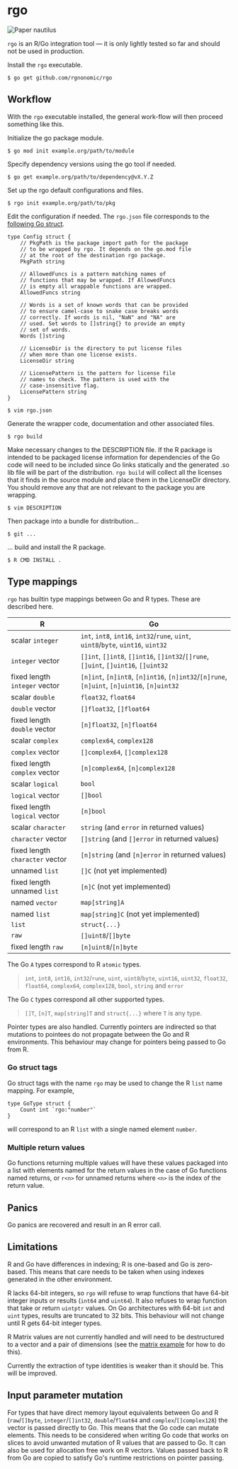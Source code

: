 # rgo

![[Paper nautilus](https://archive.org/details/icefalopodiviven00jatt)](Argonauta_argo.png)

`rgo` is an R/Go integration tool — it is only lightly tested so far and should not be used in production.

Install the `rgo` executable.

```
$ go get github.com/rgnonomic/rgo
```

## Workflow

With the `rgo` executable installed, the general work-flow will then proceed something like this.

Initialize the go package module.

```
$ go mod init example.org/path/to/module
```

Specify dependency versions using the go tool if needed.

```
$ go get example.org/path/to/dependency@vX.Y.Z
```

Set up the rgo default configurations and files.

```
$ rgo init example.org/path/to/pkg
```

Edit the configuration if needed. The `rgo.json` file corresponds to the [following Go struct](https://pkg.go.dev/github.com/rgonomic/rgo/internal/rgo?tab=doc#Config).
```
type Config struct {
	// PkgPath is the package import path for the package
	// to be wrapped by rgo. It depends on the go.mod file
	// at the root of the destination rgo package.
	PkgPath string

	// AllowedFuncs is a pattern matching names of
	// functions that may be wrapped. If AllowedFuncs
	// is empty all wrappable functions are wrapped.
	AllowedFuncs string

	// Words is a set of known words that can be provided
	// to ensure camel-case to snake case breaks words
	// correctly. If words is nil, "NaN" and "NA" are
	// used. Set words to []string{} to provide an empty
	// set of words.
	Words []string

	// LicenseDir is the directory to put license files
	// when more than one license exists.
	LicenseDir string

	// LicensePattern is the pattern for license file
	// names to check. The pattern is used with the
	// case-insensitive flag.
	LicensePattern string
}
```

```
$ vim rgo.json
```

Generate the wrapper code, documentation and other associated files.

```
$ rgo build
```

Make necessary changes to the DESCRIPTION file.
If the R package is intended to be packaged license information for dependencies of the Go code will need to be included since Go links statically and the generated .so lib file will be part of the distribution. `rgo build` will collect all the licenses that it finds in the source module and place them in the LicenseDir directory. You should remove any that are not relevant to the package you are wrapping.

```
$ vim DESCRIPTION
```

Then package into a bundle for distribution...

```
$ git ...
```

... build and install the R package.

```
$ R CMD INSTALL .
```

## Type mappings

`rgo` has builtin type mappings between Go and R types. These are described here.

| R                               | Go                                                                                         |
|---------------------------------|--------------------------------------------------------------------------------------------|
| scalar `integer`                | `int`, `int8`, `int16`, `int32`/`rune`, `uint`, `uint8`/`byte`, `uint16`, `uint32`         |
| `integer` vector                | `[]int`, `[]int8`, `[]int16`, `[]int32`/`[]rune`, `[]uint`, `[]uint16`, `[]uint32`         |
| fixed length `integer` vector   | `[n]int`, `[n]int8`, `[n]int16`, `[n]int32`/`[n]rune`, `[n]uint`, `[n]uint16`, `[n]uint32` |
| scalar `double`                 | `float32`, `float64`                                                                       |
| `double` vector                 | `[]float32`, `[]float64`                                                                   |
| fixed length `double` vector    | `[n]float32`, `[n]float64`                                                                 |
| scalar `complex`                | `complex64`, `complex128`                                                                  |
| `complex` vector                | `[]complex64`, `[]complex128`                                                              |
| fixed length `complex` vector   | `[n]complex64`, `[n]complex128`                                                            |
| scalar `logical`                | `bool`                                                                                     |
| `logical` vector                | `[]bool`                                                                                   |
| fixed length `logical` vector   | `[n]bool`                                                                                  |
| scalar `character`              | `string` (and `error` in returned values)                                                  |
| `character` vector              | `[]string` (and `[]error` in returned values)                                              |
| fixed length `character` vector | `[n]string` (and `[n]error` in returned values)                                            |
| unnamed `list`                  | `[]C` (not yet implemented)                                                                |
| fixed length unnamed `list`     | `[n]C` (not yet implemented)                                                               |
| named `vector`                  | `map[string]A`                                                                             |
| named `list`                    | `map[string]C` (not yet implemented)                                                       |
| `list`                          | `struct{...}`                                                                              |
| `raw`                           | `[]uint8`/`[]byte`                                                                         |
| fixed length `raw`              | `[n]uint8`/`[n]byte`                                                                       |

The Go `A` types correspond to R `atomic` types.

> `int`, `int8`, `int16`, `int32`/`rune`, `uint`, `uint8`/`byte`, `uint16`, `uint32`, `float32`, `float64`, `complex64`, `complex128`, `bool`, `string` and `error`

The Go `C` types correspond all other supported types.

> `[]T`, `[n]T`, `map[string]T` and `struct{...}` where `T` is any type.


Pointer types are also handled. Currently pointers are indirected so that mutations to pointees do not propagate between the Go and R environments. This behaviour may change for pointers being passed to Go from R.


### Go struct tags

Go struct tags with the name `rgo` may be used to change the R `list` name mapping. For example,

```
type GoType struct {
	Count int `rgo:"number"`
}
```

will correspond to an R `list` with a single named element `number`.


### Multiple return values

Go functions returning multiple values will have these values packaged into a list with elements named for the return values in the case of Go functions named returns, or `r<n>` for unnamed returns where `<n>` is the index of the return value.


## Panics

Go panics are recovered and result in an R error call.


## Limitations

R and Go have differences in indexing; R is one-based and Go is zero-based. This means that care needs to be taken when using indexes generated in the other environment.

R lacks 64-bit integers, so `rgo` will refuse to wrap functions that have 64-bit integer inputs or results (`int64` and `uint64`). It also refuses to wrap function that take or return `uintptr` values. On Go architectures with 64-bit `int` and `uint` types, results are truncated to 32 bits. This behaviour will not change until R gets 64-bit integer types.

R Matrix values are not currently handled and will need to be destructured to a vector and a pair of dimensions (see the [matrix example](examples/cca) for how to do this).

Currently the extraction of type identities is weaker than it should be. This will be improved.


## Input parameter mutation

For types that have direct memory layout equivalents between Go and R (`raw`/`[]byte`, `integer`/`[]int32`, `double`/`float64` and `complex`/`[]complex128`) the vector is passed directly to Go. This means that the Go code can mutate elements. This needs to be considered when writing Go code that works on slices to avoid unwanted mutation of R values that are passed to Go. It can also be used for allocation free work on R vectors. Values passed back to R from Go are copied to satisfy Go's runtime restrictions on pointer passing.